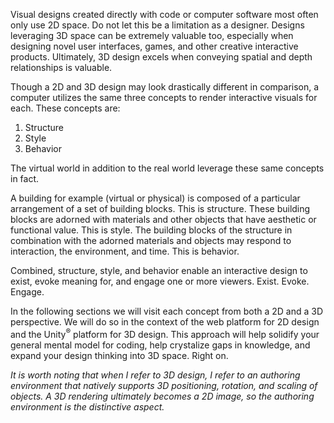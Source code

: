 Visual designs created directly with code or computer software most often only use 2D space. Do not let this be a limitation as a designer. Designs leveraging 3D space can be extremely valuable too, especially when designing novel user interfaces, games, and other creative interactive products. Ultimately, 3D design excels when conveying spatial and depth relationships is valuable.

Though a 2D and 3D design may look drastically different in comparison, a computer utilizes the same three concepts to render interactive visuals for each. These concepts are:
1. Structure
2. Style
3. Behavior

The virtual world in addition to the real world leverage these same concepts in fact.

A building for example (virtual or physical) is composed of a particular arrangement of a set of building blocks. This is structure. These building blocks are adorned with materials and other objects that have aesthetic or functional value. This is style. The building blocks of the structure in combination with the adorned materials and objects may respond to interaction, the environment, and time. This is behavior.

Combined, structure, style, and behavior enable an interactive design to exist, evoke meaning for, and engage one or more viewers. Exist. Evoke. Engage.

In the following sections we will visit each concept from both a 2D and a 3D perspective. We will do so in the context of the web platform for 2D design and the Unity<sup>®</sup> platform for 3D design. This approach will help solidify your general mental model for coding, help crystalize gaps in knowledge, and expand your design thinking into 3D space. Right on.

*It is worth noting that when I refer to 3D design, I refer to an authoring environment that natively supports 3D positioning, rotation, and scaling of objects. A 3D rendering ultimately becomes a 2D image, so the authoring environment is the distinctive aspect.*

